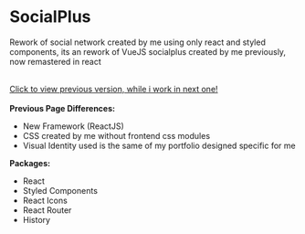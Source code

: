 <h1>SocialPlus</h1>
Rework of social network created by me using only react and styled components, its an rework of VueJS socialplus created by me previously, now remastered in react<br> <br>

<a href="https://socialplus.gabrielhrp31.com/">Click to view previous version, while i work in next one!</a> <br> <br>
<b>Previous Page Differences:</b> <br>
<ul>
    <li>
        New Framework (ReactJS)
    </li>
    <li>
        CSS created by me without frontend css modules
    </li>
    <li>
        Visual Identity used is the same of my portfolio designed specific for me
    </li>
</ul>
<b>Packages:</b> <br>
<ul>
    <li>
        React
    </li>
    <li>
        Styled Components
    </li>
    <li>
        React Icons
    </li>
    <li>
        React Router
    </li>
    <li>
        History
    </li>
</ul>
